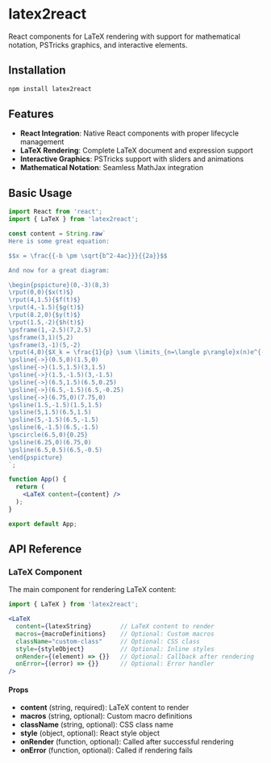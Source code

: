 # latex2react

React components for LaTeX rendering with support for mathematical notation, PSTricks graphics, and interactive elements.

## Installation

```bash
npm install latex2react
```

## Features

- **React Integration**: Native React components with proper lifecycle management
- **LaTeX Rendering**: Complete LaTeX document and expression support
- **Interactive Graphics**: PSTricks support with sliders and animations
- **Mathematical Notation**: Seamless MathJax integration

## Basic Usage

```jsx
import React from 'react';
import { LaTeX } from 'latex2react';

const content = String.raw`
Here is some great equation:

$$x = \frac{{-b \pm \sqrt{b^2-4ac}}}{{2a}}$$

And now for a great diagram:

\begin{pspicture}(0,-3)(8,3)
\rput(0,0){$x(t)$}
\rput(4,1.5){$f(t)$}
\rput(4,-1.5){$g(t)$}
\rput(8.2,0){$y(t)$}
\rput(1.5,-2){$h(t)$}
\psframe(1,-2.5)(7,2.5)
\psframe(3,1)(5,2)
\psframe(3,-1)(5,-2)
\rput(4,0){$X_k = \frac{1}{p} \sum \limits_{n=\langle p\rangle}x(n)e^{-ik\omega_0n}$}
\psline{->}(0.5,0)(1.5,0)
\psline{->}(1.5,1.5)(3,1.5)
\psline{->}(1.5,-1.5)(3,-1.5)
\psline{->}(6.5,1.5)(6.5,0.25)
\psline{->}(6.5,-1.5)(6.5,-0.25)
\psline{->}(6.75,0)(7.75,0)
\psline(1.5,-1.5)(1.5,1.5)
\psline(5,1.5)(6.5,1.5)
\psline(5,-1.5)(6.5,-1.5)
\psline(6,-1.5)(6.5,-1.5)
\pscircle(6.5,0){0.25}
\psline(6.25,0)(6.75,0)
\psline(6.5,0.5)(6.5,-0.5)
\end{pspicture}
`;

function App() {
  return (
    <LaTeX content={content} />
  );
}

export default App;
```

## API Reference

### LaTeX Component

The main component for rendering LaTeX content:

```jsx
import { LaTeX } from 'latex2react';

<LaTeX
  content={latexString}        // LaTeX content to render
  macros={macroDefinitions}    // Optional: Custom macros
  className="custom-class"     // Optional: CSS class
  style={styleObject}          // Optional: Inline styles
  onRender={(element) => {}}   // Optional: Callback after rendering
  onError={(error) => {}}      // Optional: Error handler
/>
```

#### Props

- **content** (string, required): LaTeX content to render
- **macros** (string, optional): Custom macro definitions
- **className** (string, optional): CSS class name
- **style** (object, optional): React style object
- **onRender** (function, optional): Called after successful rendering
- **onError** (function, optional): Called if rendering fails